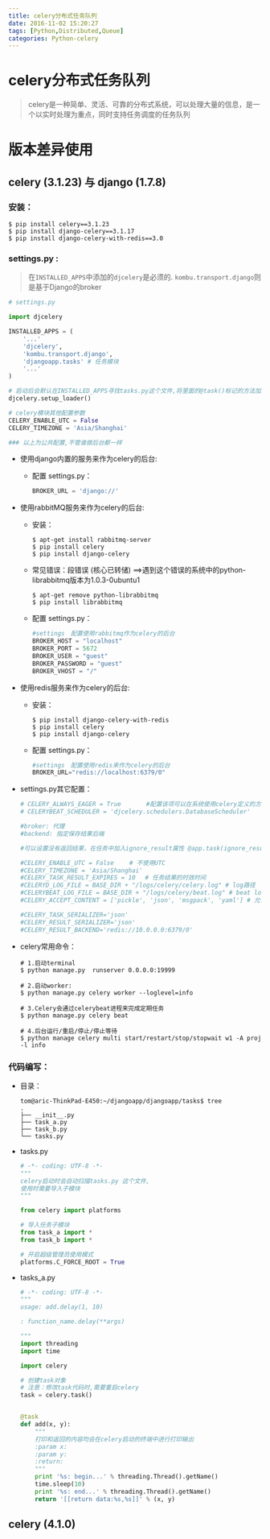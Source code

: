 ```yaml
---
title: celery分布式任务队列
date: 2016-11-02 15:20:27
tags: [Python,Distributed,Queue]
categories: Python-celery
---
```

# celery分布式任务队列
> celery是一种简单、灵活、可靠的分布式系统，可以处理大量的信息，是一个以实时处理为重点，同时支持任务调度的任务队列

# 版本差异使用
## celery (3.1.23) 与 django (1.7.8)
### 安装：
  ```shell
  $ pip install celery==3.1.23
  $ pip install django-celery==3.1.17
  $ pip install django-celery-with-redis==3.0
  ```
### settings.py : 
> 在`INSTALLED_APPS`中添加的`djcelery`是必须的. `kombu.transport.django`则是基于Django的broker
```python
# settings.py

import djcelery

INSTALLED_APPS = (
    '...'
    'djcelery',
    'kombu.transport.django',
    'djangoapp.tasks' # 任务模块
    '...'
)

# 启动后会默认在INSTALLED_APPS寻找tasks.py这个文件,将里面的@task()标记的方法加入任务列表
djcelery.setup_loader()  

# celery模块其他配置参数
CELERY_ENABLE_UTC = False
CELERY_TIMEZONE = 'Asia/Shanghai'

### 以上为公共配置,不管谁做后台都一样
```
<!--more-->
* 使用django内置的服务来作为celery的后台:
  * 配置 settings.py：
    ```python
    BROKER_URL = 'django://'
    ```

* 使用rabbitMQ服务来作为celery的后台:
  * 安装：
    ```shell
    $ apt-get install rabbitmq-server
    $ pip install celery
    $ pip install django-celery
    ```
  * 常见错误：段错误 (核心已转储) ==>遇到这个错误的系统中的python-librabbitmq版本为1.0.3-0ubuntu1
    ```shell
    $ apt-get remove python-librabbitmq
    $ pip install librabbitmq
    ```
  * 配置 settings.py：
    ```python
    #settings　配置使用rabbitmq作为celery的后台
    BROKER_HOST = "localhost"
    BROKER_PORT = 5672
    BROKER_USER = "guest"
    BROKER_PASSWORD = "guest"
    BROKER_VHOST = "/"
    ```
    
* 使用redis服务来作为celery的后台:
  * 安装：
    ```shell
    $ pip install django-celery-with-redis
    $ pip install celery
    $ pip install django-celery
    ```
  * 配置 settings.py：
    ```python
    #settings　配置使用redis来作为celery的后台
    BROKER_URL="redis://localhost:6379/0"
    ```
* settings.py其它配置：
  ```python
  # CELERY_ALWAYS_EAGER = True       #配置该项可以在系统使用celery定义的方法时不用显示打使用xx.delay()来调用
  # CELERYBEAT_SCHEDULER = 'djcelery.schedulers.DatabaseScheduler'

  #broker: 代理
  #backend: 指定保存结果后端

  #可以设置没有返回结果，在任务中加入ignore_result属性 @app.task(ignore_result=True)

  #CELERY_ENABLE_UTC = False 　　# 不使用UTC
  #CELERY_TIMEZONE = 'Asia/Shanghai'
  #CELERY_TASK_RESULT_EXPIRES = 10 　# 任务结果的时效时间
  #CELERYD_LOG_FILE = BASE_DIR + "/logs/celery/celery.log" # log路径
  #CELERYBEAT_LOG_FILE = BASE_DIR + "/logs/celery/beat.log" # beat log路径
  #CELERY_ACCEPT_CONTENT = ['pickle', 'json', 'msgpack', 'yaml'] # 允许的格式

  #CELERY_TASK_SERIALIZER='json'
  #CELERY_RESULT_SERIALIZER='json'
  #CELERY_RESULT_BACKEND='redis://10.0.0.0:6379/0'
  ```

* celery常用命令：
  ```shell
  # 1.启动terminal
  $ python manage.py  runserver 0.0.0.0:19999

  # 2.启动worker:
  $ python manage.py celery worker --loglevel=info

  # 3.Celery会通过celerybeat进程来完成定期任务
  $ python manage.py celery beat

  # 4.后台运行/重启/停止/停止等待
  $ python manage celery multi start/restart/stop/stopwait w1 -A proj -l info
  ```

### 代码编写：
* 目录：
  ```
  tom@aric-ThinkPad-E450:~/djangoapp/djangoapp/tasks$ tree
  .
  ├── __init__.py
  ├── task_a.py
  ├── task_b.py
  └── tasks.py
  ```

* tasks.py
  ```python
  # -*- coding: UTF-8 -*-
  """
  celery启动时会自动扫描tasks.py 这个文件,
  使用时需要导入子模块
  """

  from celery import platforms

  # 导入任务子模块
  from task_a import *
  from task_b import *

  # 开启超级管理员使用模式
  platforms.C_FORCE_ROOT = True
  ```

* tasks_a.py
  ```python
  # -*- coding: UTF-8 -*-
  """
  usage: add.delay(1, 10)

  : function_name.delay(**args)

  """
  import threading
  import time

  import celery

  # 创建task对象
  # 注意：修改task代码时,需要重启celery
  task = celery.task()


  @task
  def add(x, y):
      """
      打印和返回的内容均会在celery启动的终端中进行打印输出
      :param x:
      :param y:
      :return:
      """
      print '%s: begin...' % threading.Thread().getName()
      time.sleep(10)
      print '%s: end...' % threading.Thread().getName()
      return '[[return data:%s,%s]]' % (x, y)

  ```
## celery (4.1.0)

